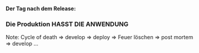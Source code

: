 #### Der Tag nach dem Release:

### Die Produktion HASST DIE ANWENDUNG

Note:
Cycle of death => develop => deploy => Feuer löschen => post mortem => develop ... 

